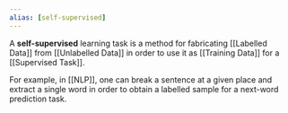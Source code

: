 ```yaml
---
alias: [self-supervised]
---
```


A __self-supervised__ learning task is a method for fabricating [[Labelled Data]] from [[Unlabelled Data]] in order to use it as [[Training Data]] for a [[Supervised Task]]. 

For example, in [[NLP]], one can break a sentence at a given place and extract a single word in order to obtain a labelled sample for a next-word prediction task.